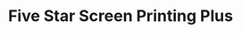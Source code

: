 ---
title: "Five Star Screen Printing Plus"
url: /petoskey/five-star-screen-printing-plus/
shop: copyshop
---